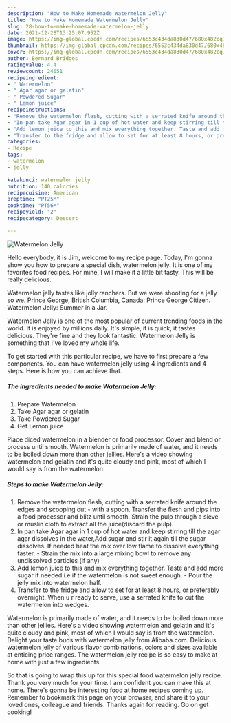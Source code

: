 ```yaml
---
description: "How to Make Homemade Watermelon Jelly"
title: "How to Make Homemade Watermelon Jelly"
slug: 28-how-to-make-homemade-watermelon-jelly
date: 2021-12-28T13:25:07.952Z
image: https://img-global.cpcdn.com/recipes/6553c434da830d47/680x482cq70/watermelon-jelly-recipe-main-photo.jpg
thumbnail: https://img-global.cpcdn.com/recipes/6553c434da830d47/680x482cq70/watermelon-jelly-recipe-main-photo.jpg
cover: https://img-global.cpcdn.com/recipes/6553c434da830d47/680x482cq70/watermelon-jelly-recipe-main-photo.jpg
author: Bernard Bridges
ratingvalue: 4.4
reviewcount: 24051
recipeingredient:
- " Watermelon"
- " Agar agar or gelatin"
- " Powdered Sugar"
- " Lemon juice"
recipeinstructions:
- "Remove the watermelon flesh, cutting with a serrated knife around the edges and scooping out with a spoon. Transfer the flesh and pips into a food processor and blitz until smooth. Strain the pulp through a sieve or muslin cloth to extract all the juice(discard the pulp)."
- "In pan take Agar agar in 1 cup of hot water and keep stirring till the agar agar dissolves in the water,Add sugar and stir it again till the sugar dissolves. If needed heat the mix over low flame to dissolve everything faster.  Strain the mix into a large mixing bowl to remove any undissolved particles (if any)"
- "Add lemon juice to this and mix everything together. Taste and add more sugar if needed i.e if the watermelon is not sweet enough. Pour the jelly mix into watermelon half."
- "Transfer to the fridge and allow to set for at least 8 hours, or preferably overnight. When u r ready to serve, use a serrated knife to cut the watermelon into wedges."
categories:
- Recipe
tags:
- watermelon
- jelly

katakunci: watermelon jelly 
nutrition: 140 calories
recipecuisine: American
preptime: "PT25M"
cooktime: "PT56M"
recipeyield: "2"
recipecategory: Dessert

---
```



![Watermelon Jelly](https://img-global.cpcdn.com/recipes/6553c434da830d47/680x482cq70/watermelon-jelly-recipe-main-photo.jpg)

Hello everybody, it is Jim, welcome to my recipe page. Today, I'm gonna show you how to prepare a special dish, watermelon jelly. It is one of my favorites food recipes. For mine, I will make it a little bit tasty. This will be really delicious.

Watermelon jelly tastes like jolly ranchers. But we were shooting for a jelly so we. Prince George, British Columbia, Canada: Prince George Citizen. Watermelon Jelly: Summer in a Jar.

Watermelon Jelly is one of the most popular of current trending foods in the world. It is enjoyed by millions daily. It's simple, it is quick, it tastes delicious. They're fine and they look fantastic. Watermelon Jelly is something that I've loved my whole life.


To get started with this particular recipe, we have to first prepare a few components. You can have watermelon jelly using 4 ingredients and 4 steps. Here is how you can achieve that.

<!--inarticleads1-->

##### The ingredients needed to make Watermelon Jelly:

1. Prepare  Watermelon
1. Take  Agar agar or gelatin
1. Take  Powdered Sugar
1. Get  Lemon juice


Place diced watermelon in a blender or food processor. Cover and blend or process until smooth. Watermelon is primarily made of water, and it needs to be boiled down more than other jellies. Here&#39;s a video showing watermelon and gelatin and it&#39;s quite cloudy and pink, most of which I would say is from the watermelon. 

<!--inarticleads2-->

##### Steps to make Watermelon Jelly:

1. Remove the watermelon flesh, cutting with a serrated knife around the edges and scooping out - with a spoon. Transfer the flesh and pips into a food processor and blitz until smooth. Strain the pulp through a sieve or muslin cloth to extract all the juice(discard the pulp).
1. In pan take Agar agar in 1 cup of hot water and keep stirring till the agar agar dissolves in the water,Add sugar and stir it again till the sugar dissolves. If needed heat the mix over low flame to dissolve everything faster. -  Strain the mix into a large mixing bowl to remove any undissolved particles (if any)
1. Add lemon juice to this and mix everything together. Taste and add more sugar if needed i.e if the watermelon is not sweet enough. - Pour the jelly mix into watermelon half.
1. Transfer to the fridge and allow to set for at least 8 hours, or preferably overnight. When u r ready to serve, use a serrated knife to cut the watermelon into wedges.


Watermelon is primarily made of water, and it needs to be boiled down more than other jellies. Here&#39;s a video showing watermelon and gelatin and it&#39;s quite cloudy and pink, most of which I would say is from the watermelon. Delight your taste buds with watermelon jelly from Alibaba.com. Delicious watermelon jelly of various flavor combinations, colors and sizes available at enticing price ranges. The watermelon jelly recipe is so easy to make at home with just a few ingredients. 

So that is going to wrap this up for this special food watermelon jelly recipe. Thank you very much for your time. I am confident you can make this at home. There's gonna be interesting food at home recipes coming up. Remember to bookmark this page on your browser, and share it to your loved ones, colleague and friends. Thanks again for reading. Go on get cooking!
